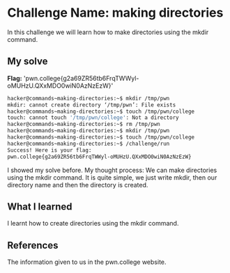 # Challenge Name: making directories
In this challenge we will learn how to make directories using the mkdir command.
## My solve
**Flag:** 'pwn.college{g2a69ZR56tb6FrqTWWyl-oMUHzU.QXxMDO0wiN0AzNzEzW}'
```bash
hacker@commands~making-directories:~$ mkdir /tmp/pwn
mkdir: cannot create directory ‘/tmp/pwn’: File exists
hacker@commands~making-directories:~$ touch /tmp/pwn/college
touch: cannot touch '/tmp/pwn/college': Not a directory
hacker@commands~making-directories:~$ rm /tmp/pwn
hacker@commands~making-directories:~$ mkdir /tmp/pwn
hacker@commands~making-directories:~$ touch /tmp/pwn/college
hacker@commands~making-directories:~$ /challenge/run
Success! Here is your flag:
pwn.college{g2a69ZR56tb6FrqTWWyl-oMUHzU.QXxMDO0wiN0AzNzEzW}
```

I showed my solve before.
My thought process: We can make directories using the mkdir command.
It is quite simple, we just write mkdir, then our directory name and then the directory is created.

## What I learned
I learnt how to create directories using the mkdir command.
## References
The information given to us in the pwn.college website.
